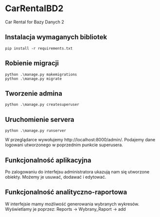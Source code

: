 # CarRentalBD2
Car Rental for Bazy Danych 2


## Instalacja wymaganych bibliotek
```
pip install -r requirements.txt
```

## Robienie migracji
```
python .\manage.py makemigrations
python .\manage.py migrate
```
## Tworzenie admina
```
python .\manage.py createsuperuser
```

## Uruchomienie servera
```
python .\manage.py runserver
```
W przeglądarce wywołujemy http://localhost:8000/admin/. Podajemy dane logowani utworzonego w poprzednim punkcie superusera.

## Funkcjonalność aplikacyjna

Po zalogowaniu do interfejsu administratora ukazują nam się utworzone obiekty. Możemy je usuwać, dodawać i edytować.

## Funkcjonalność analityczno-raportowa

W interfejsie mamy możliwość generowania wybranych wykresów. Wyświetlamy je poprzez: Reports -> Wybrany_Raport -> add


